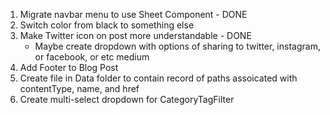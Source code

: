 1. Migrate navbar menu to use Sheet Component - DONE
2. Switch color from black to something else
3. Make Twitter icon on post more understandable - DONE
   - Maybe create dropdown with options of sharing to twitter, instagram, or facebook, or etc medium
4. Add Footer to Blog Post
5. Create file in Data folder to contain record of paths assoicated with contentType, name, and href
6. Create multi-select dropdown for CategoryTagFilter
